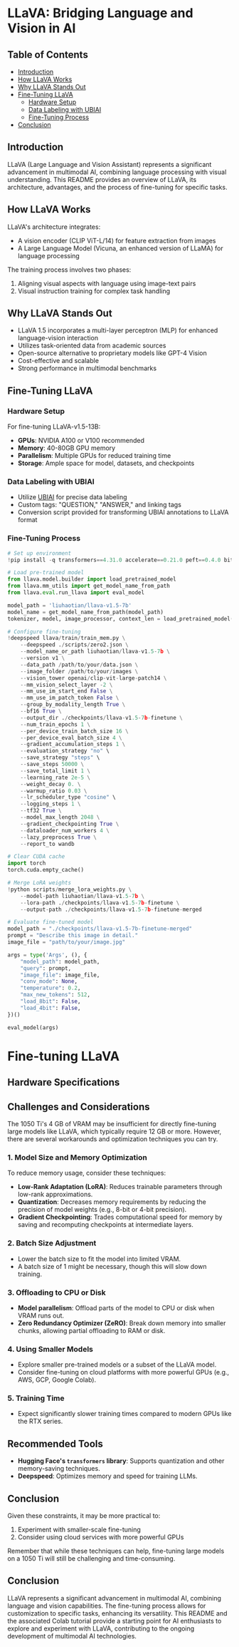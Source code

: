 # LLaVA: Bridging Language and Vision in AI

## Table of Contents
- [Introduction](#introduction)
- [How LLaVA Works](#how-llava-works)
- [Why LLaVA Stands Out](#why-llava-stands-out)
- [Fine-Tuning LLaVA](#fine-tuning-llava)
  - [Hardware Setup](#hardware-setup)
  - [Data Labeling with UBIAI](#data-labeling-with-ubiai)
  - [Fine-Tuning Process](#fine-tuning-process)
- [Conclusion](#conclusion)

## Introduction

LLaVA (Large Language and Vision Assistant) represents a significant advancement in multimodal AI, combining language processing with visual understanding. This README provides an overview of LLaVA, its architecture, advantages, and the process of fine-tuning for specific tasks.

## How LLaVA Works

LLaVA's architecture integrates:
- A vision encoder (CLIP ViT-L/14) for feature extraction from images
- A Large Language Model (Vicuna, an enhanced version of LLaMA) for language processing

The training process involves two phases:
1. Aligning visual aspects with language using image-text pairs
2. Visual instruction training for complex task handling

## Why LLaVA Stands Out

- LLaVA 1.5 incorporates a multi-layer perceptron (MLP) for enhanced language-vision interaction
- Utilizes task-oriented data from academic sources
- Open-source alternative to proprietary models like GPT-4 Vision
- Cost-effective and scalable
- Strong performance in multimodal benchmarks

## Fine-Tuning LLaVA

### Hardware Setup

For fine-tuning LLaVA-v1.5-13B:
- **GPUs**: NVIDIA A100 or V100 recommended
- **Memory**: 40-80GB GPU memory
- **Parallelism**: Multiple GPUs for reduced training time
- **Storage**: Ample space for model, datasets, and checkpoints

### Data Labeling with UBIAI

- Utilize [UBIAI](https://ubiai.tools) for precise data labeling
- Custom tags: "QUESTION," "ANSWER," and linking tags
- Conversion script provided for transforming UBIAI annotations to LLaVA format

### Fine-Tuning Process

```python
# Set up environment
!pip install -q transformers==4.31.0 accelerate==0.21.0 peft==0.4.0 bitsandbytes==0.40.2 einops==0.6.1 flash-attn==2.0.8 xformers==0.0.20 gradio==3.40.1 torchvision sentencepiece

# Load pre-trained model
from llava.model.builder import load_pretrained_model
from llava.mm_utils import get_model_name_from_path
from llava.eval.run_llava import eval_model

model_path = 'liuhaotian/llava-v1.5-7b'
model_name = get_model_name_from_path(model_path)
tokenizer, model, image_processor, context_len = load_pretrained_model(model_path, None, model_name, load_8bit=False, load_4bit=False)

# Configure fine-tuning
!deepspeed llava/train/train_mem.py \
    --deepspeed ./scripts/zero2.json \
    --model_name_or_path liuhaotian/llava-v1.5-7b \
    --version v1 \
    --data_path /path/to/your/data.json \
    --image_folder /path/to/your/images \
    --vision_tower openai/clip-vit-large-patch14 \
    --mm_vision_select_layer -2 \
    --mm_use_im_start_end False \
    --mm_use_im_patch_token False \
    --group_by_modality_length True \
    --bf16 True \
    --output_dir ./checkpoints/llava-v1.5-7b-finetune \
    --num_train_epochs 1 \
    --per_device_train_batch_size 16 \
    --per_device_eval_batch_size 4 \
    --gradient_accumulation_steps 1 \
    --evaluation_strategy "no" \
    --save_strategy "steps" \
    --save_steps 50000 \
    --save_total_limit 1 \
    --learning_rate 2e-5 \
    --weight_decay 0. \
    --warmup_ratio 0.03 \
    --lr_scheduler_type "cosine" \
    --logging_steps 1 \
    --tf32 True \
    --model_max_length 2048 \
    --gradient_checkpointing True \
    --dataloader_num_workers 4 \
    --lazy_preprocess True \
    --report_to wandb

# Clear CUDA cache
import torch
torch.cuda.empty_cache()

# Merge LoRA weights
!python scripts/merge_lora_weights.py \
    --model-path liuhaotian/llava-v1.5-7b \
    --lora-path ./checkpoints/llava-v1.5-7b-finetune \
    --output-path ./checkpoints/llava-v1.5-7b-finetune-merged

# Evaluate fine-tuned model
model_path = "./checkpoints/llava-v1.5-7b-finetune-merged"
prompt = "Describe this image in detail."
image_file = "path/to/your/image.jpg"

args = type('Args', (), {
    "model_path": model_path,
    "query": prompt,
    "image_file": image_file,
    "conv_mode": None,
    "temperature": 0.2,
    "max_new_tokens": 512,
    "load_8bit": False,
    "load_4bit": False,
})()

eval_model(args)
```

# Fine-tuning LLaVA 
## Hardware Specifications

## Challenges and Considerations

The 1050 Ti's 4 GB of VRAM may be insufficient for directly fine-tuning large models like LLaVA, which typically require 12 GB or more. However, there are several workarounds and optimization techniques you can try.

### 1. Model Size and Memory Optimization

To reduce memory usage, consider these techniques:

- **Low-Rank Adaptation (LoRA)**: Reduces trainable parameters through low-rank approximations.
- **Quantization**: Decreases memory requirements by reducing the precision of model weights (e.g., 8-bit or 4-bit precision).
- **Gradient Checkpointing**: Trades computational speed for memory by saving and recomputing checkpoints at intermediate layers.

### 2. Batch Size Adjustment

- Lower the batch size to fit the model into limited VRAM.
- A batch size of 1 might be necessary, though this will slow down training.

### 3. Offloading to CPU or Disk

- **Model parallelism**: Offload parts of the model to CPU or disk when VRAM runs out.
- **Zero Redundancy Optimizer (ZeRO)**: Break down memory into smaller chunks, allowing partial offloading to RAM or disk.

### 4. Using Smaller Models

- Explore smaller pre-trained models or a subset of the LLaVA model.
- Consider fine-tuning on cloud platforms with more powerful GPUs (e.g., AWS, GCP, Google Colab).

### 5. Training Time

- Expect significantly slower training times compared to modern GPUs like the RTX series.

## Recommended Tools

- **Hugging Face's `transformers` library**: Supports quantization and other memory-saving techniques.
- **Deepspeed**: Optimizes memory and speed for training LLMs.

## Conclusion

Given these constraints, it may be more practical to:
1. Experiment with smaller-scale fine-tuning
2. Consider using cloud services with more powerful GPUs

Remember that while these techniques can help, fine-tuning large models on a 1050 Ti will still be challenging and time-consuming.

## Conclusion

LLaVA represents a significant advancement in multimodal AI, combining language and vision capabilities. The fine-tuning process allows for customization to specific tasks, enhancing its versatility. This README and the associated Colab tutorial provide a starting point for AI enthusiasts to explore and experiment with LLaVA, contributing to the ongoing development of multimodal AI technologies.
